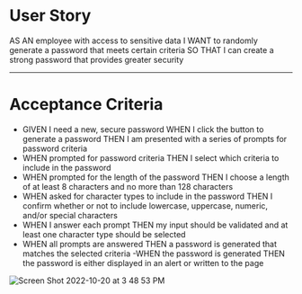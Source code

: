 # User Story
AS AN employee with access to sensitive data
I WANT to randomly generate a password that meets certain criteria
SO THAT I can create a strong password that provides greater security

- - - 
# Acceptance Criteria
- GIVEN I need a new, secure password
WHEN I click the button to generate a password
THEN I am presented with a series of prompts for password criteria
- WHEN prompted for password criteria
THEN I select which criteria to include in the password
- WHEN prompted for the length of the password
THEN I choose a length of at least 8 characters and no more than 128 characters
- WHEN asked for character types to include in the password
THEN I confirm whether or not to include lowercase, uppercase, numeric, and/or special characters
- WHEN I answer each prompt
THEN my input should be validated and at least one character type should be selected
- WHEN all prompts are answered
THEN a password is generated that matches the selected criteria
-WHEN the password is generated
THEN the password is either displayed in an alert or written to the page

![Screen Shot 2022-10-20 at 3 48 53 PM](https://user-images.githubusercontent.com/111384784/197046310-2657fd57-5a32-41b3-a2ab-b4d9fb2b4f26.png)
